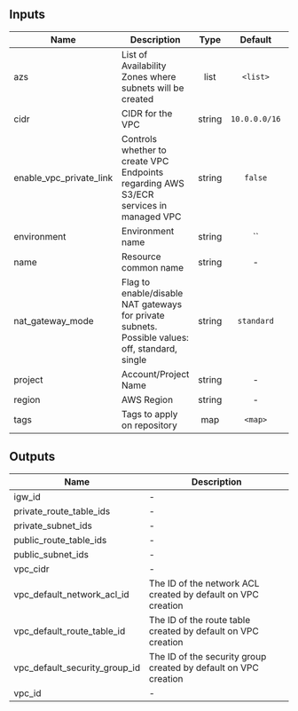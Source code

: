 ## Inputs

| Name | Description | Type | Default | Required |
|------|-------------|:----:|:-----:|:-----:|
| azs | List of Availability Zones where subnets will be created | list | `<list>` | no |
| cidr | CIDR for the VPC | string | `10.0.0.0/16` | no |
| enable_vpc_private_link | Controls whether to create VPC Endpoints regarding AWS S3/ECR services in managed VPC | string | `false` | no |
| environment | Environment name | string | `` | no |
| name | Resource common name | string | - | yes |
| nat_gateway_mode | Flag to enable/disable NAT gateways for private subnets. Possible values: off, standard, single | string | `standard` | no |
| project | Account/Project Name | string | - | yes |
| region | AWS Region | string | - | yes |
| tags | Tags to apply on repository | map | `<map>` | no |

## Outputs

| Name | Description |
|------|-------------|
| igw_id | - |
| private_route_table_ids | - |
| private_subnet_ids | - |
| public_route_table_ids | - |
| public_subnet_ids | - |
| vpc_cidr | - |
| vpc_default_network_acl_id | The ID of the network ACL created by default on VPC creation |
| vpc_default_route_table_id | The ID of the route table created by default on VPC creation |
| vpc_default_security_group_id | The ID of the security group created by default on VPC creation |
| vpc_id | - |

